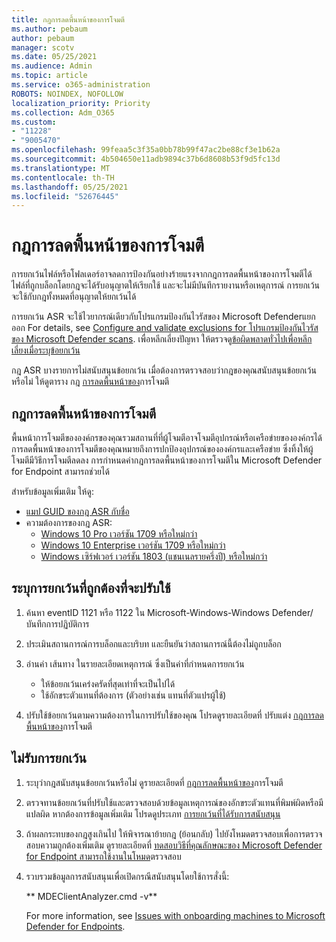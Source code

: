```yaml
---
title: กฎการลดพื้นหน้าของการโจมตี
ms.author: pebaum
author: pebaum
manager: scotv
ms.date: 05/25/2021
ms.audience: Admin
ms.topic: article
ms.service: o365-administration
ROBOTS: NOINDEX, NOFOLLOW
localization_priority: Priority
ms.collection: Adm_O365
ms.custom:
- "11228"
- "9005470"
ms.openlocfilehash: 99feaa5c3f35a0bb78b99f47ac2be88cf3e1b62a
ms.sourcegitcommit: 4b504650e11adb9894c37b6d8608b53f9d5fc13d
ms.translationtype: MT
ms.contentlocale: th-TH
ms.lasthandoff: 05/25/2021
ms.locfileid: "52676445"
---
```

# <a name="attack-surface-reduction-rules"></a>กฎการลดพื้นหน้าของการโจมตี

การยกเว้นไฟล์หรือโฟลเดอร์อาจลดการป้องกันอย่างร้ายแรงจากกฎการลดพื้นหน้าของการโจมตีได้ ไฟล์ที่ถูกบล็อกโดยกฎจะได้รับอนุญาตให้เรียกใช้ และจะไม่มีบันทึกรายงานหรือเหตุการณ์ การยกเว้นจะใช้กับกฎทั้งหมดที่อนุญาตให้ยกเว้นได้

การยกเว้น ASR จะใช้ไวยากรณ์เดียวกับโปรแกรมป้องกันไวรัสของ Microsoft Defenderแยกออก For details, see [Configure and validate exclusions for โปรแกรมป้องกันไวรัสของ Microsoft Defender scans](/microsoft-365/security/defender-endpoint/configure-exclusions-microsoft-defender-antivirus). เพื่อหลีกเลี่ยงปัญหา ให้ตรวจดู[ข้อผิดพลาดทั่วไปเพื่อหลีกเลี่ยงเมื่อระบุข้อยกเว้น](/microsoft-365/security/defender-endpoint/common-exclusion-mistakes-microsoft-defender-antivirus)

กฎ ASR บางรายการไม่สนับสนุนข้อยกเว้น เมื่อต้องการตรวจสอบว่ากฎของคุณสนับสนุนข้อยกเว้นหรือไม่ ให้ดูตาราง กฎ [การลดพื้นหน้าของ](/microsoft-365/security/defender-endpoint/attack-surface-reduction#attack-surface-reduction-rules)การโจมตี

## <a name="attack-surface-reduction-rules"></a>กฎการลดพื้นหน้าของการโจมตี

พื้นหน้าการโจมตีขององค์กรของคุณรวมสถานที่ที่ผู้โจมตีอาจโจมตีอุปกรณ์หรือเครือข่ายขององค์กรได้ การลดพื้นหน้าของการโจมตีของคุณหมายถึงการปกป้องอุปกรณ์ขององค์กรและเครือข่าย ซึ่งทิ้งให้ผู้โจมตีมีวิธีการโจมตีลดลง การกําหนดค่ากฎการลดพื้นหน้าของการโจมตีใน Microsoft Defender for Endpoint สามารถช่วยได้

สำหรับข้อมูลเพิ่มเติม ให้ดู:

- [แมป GUID ของกฎ ASR กับชื่อ](/microsoft-365/security/defender-endpoint/attack-surface-reduction#attack-surface-reduction-rules)
- ความต้องการของกฎ ASR:
    - [Windows 10 Pro เวอร์ชัน 1709 หรือใหม่กว่า](/windows/whats-new/whats-new-windows-10-version-1709)
    - [Windows 10 Enterprise เวอร์ชัน 1709 หรือใหม่กว่า](/windows/whats-new/whats-new-windows-10-version-1709)
    - [Windows เซิร์ฟเวอร์ เวอร์ชัน 1803 (แชนเนลรายครึ่งปี) หรือใหม่กว่า](/windows-server/get-started/whats-new-in-windows-server-1803)

## <a name="identify-the-correct-exclusion-to-apply"></a>ระบุการยกเว้นที่ถูกต้องที่จะปรับใช้

1. ค้นหา eventID 1121 หรือ 1122 ใน Microsoft-Windows-Windows Defender/บันทึกการปฏิบัติการ

1. ประเมินสถานการณ์การบล็อกและบริบท และยืนยันว่าสถานการณ์นี้ต้องไม่ถูกบล็อก

1. อ่านค่า เส้นทาง ในรายละเอียดเหตุการณ์ ซึ่งเป็นค่าที่กําหนดการยกเว้น
    - ให้ข้อยกเว้นเคร่งครัดที่สุดเท่าที่จะเป็นไปได้
    - ใช้อักขระตัวแทนที่ต้องการ (ตัวอย่างเช่น แทนที่ตัวแปรผู้ใช้)

1. ปรับใช้ข้อยกเว้นตามความต้องการในการปรับใช้ของคุณ โปรดดูรายละเอียดที่ ปรับแต่ง [กฎการลดพื้นหน้าของ](/microsoft-365/security/defender-endpoint/customize-attack-surface-reduction)การโจมตี

## <a name="exclusion-is-not-honored"></a>ไม่รับการยกเว้น

1. ระบุว่ากฎสนับสนุนข้อยกเว้นหรือไม่ ดูรายละเอียดที่ [กฎการลดพื้นหน้าของ](/microsoft-365/security/defender-endpoint/attack-surface-reduction#attack-surface-reduction-rules)การโจมตี

1. ตรวจทานข้อยกเว้นที่ปรับใช้และตรวจสอบด้วยข้อมูลเหตุการณ์ของอักขระตัวแทนที่พิมพ์ผิดหรือมีแปลผิด หากต้องการข้อมูลเพิ่มเติม โปรดดูประเภท [การยกเว้นที่ได้รับการสนับสนุน](/microsoft-365/security/defender-endpoint/mac-exclusions#supported-exclusion-types)

1. ถ้าผลกระทบของกฎสูงเกินไป ให้พิจารณาย้ายกฎ (ย้อนกลับ) ไปยังโหมดตรวจสอบเพื่อการตรวจสอบความถูกต้องเพิ่มเติม ดูรายละเอียดที่ [ทดสอบวิธีที่คุณลักษณะของ Microsoft Defender for Endpoint สามารถใช้งานในโหมด](/microsoft-365/security/defender-endpoint/audit-windows-defender)ตรวจสอบ

1. รวบรวมข้อมูลการสนับสนุนเพื่อเปิดกรณีสนับสนุนโดยใช้การสั่งนี้:
    
   ** MDEClientAnalyzer.cmd -v**

    For more information, see [Issues with onboarding machines to Microsoft Defender for Endpoints](issues-with-onboarding-machines.md).
